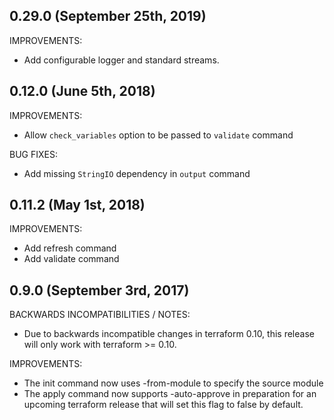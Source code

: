 ## 0.29.0 (September 25th, 2019)

IMPROVEMENTS:

* Add configurable logger and standard streams.

## 0.12.0 (June 5th, 2018)

IMPROVEMENTS:

* Allow `check_variables` option to be passed to `validate` command

BUG FIXES:

* Add missing `StringIO` dependency in `output` command 

## 0.11.2 (May 1st, 2018)

IMPROVEMENTS:

* Add refresh command
* Add validate command

## 0.9.0 (September 3rd, 2017)

BACKWARDS INCOMPATIBILITIES / NOTES:

* Due to backwards incompatible changes in terraform 0.10, this release will
  only work with terraform >= 0.10.

IMPROVEMENTS:

* The init command now uses -from-module to specify the source module
* The apply command now supports -auto-approve in preparation for an upcoming
  terraform release that will set this flag to false by default.
